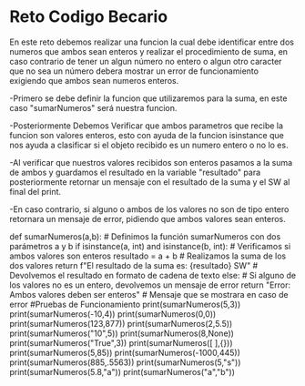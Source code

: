 # Reto Codigo Becario

En este reto debemos realizar una funcion la cual debe identificar entre dos numeros que ambos sean enteros y realizar el procedimiento de suma, en caso contrario de tener un algun número no entero o algun otro caracter que no sea un número debera mostrar un error de funcionamiento exigiendo que ambos sean numeros enteros.

-Primero se debe definir la funcion que utilizaremos para la suma, en este caso "sumarNumeros" será nuestra funcion.

-Posteriormente Debemos Verificar que ambos parametros que recibe la funcion son valores enteros, esto con ayuda de la funcion isinstance que nos ayuda a clasificar si el objeto recibido es un numero entero o no lo es.

-Al verificar que nuestros valores recibidos son enteros pasamos a la suma de ambos y guardamos el resultado en la variable "resultado" para posteriormente retornar un mensaje con el resultado de la suma y el SW al final del print.

-En caso contrario, si alguno o ambos de los valores no son de tipo entero retornara un mensaje de error, pidiendo que ambos valores sean enteros.


def sumarNumeros(a,b): # Definimos la función sumarNumeros con dos parámetros a y b
  if isinstance(a, int) and isinstance(b, int): # Verificamos si ambos valores son enteros
    resultado = a + b # Realizamos la suma de los dos valores
    return f"El resultado de la suma es: {resultado} SW" # Devolvemos el resultado en formato de cadena de texto
  else: # Si alguno de los valores no es un entero, devolvemos un mensaje de error
      return "Error: Ambos valores deben ser enteros" #  Mensaje que se mostrara en caso de error
#Pruebas de Funcionamiento
print(sumarNumeros(5,3))
print(sumarNumeros(-10,4))
print(sumarNumeros(0,0))
print(sumarNumeros(123,877))
print(sumarNumeros(2,5.5))
print(sumarNumeros("10",5))
print(sumarNumeros(8,None))
print(sumarNumeros("True",3))
print(sumarNumeros([ ],{}))
print(sumarNumeros(5,85))
print(sumarNumeros(-1000,445))
print(sumarNumeros(885,.5563))
print(sumarNumeros(5,"s"))
print(sumarNumeros(5.8,"a"))
print(sumarNumeros("a","b"))
